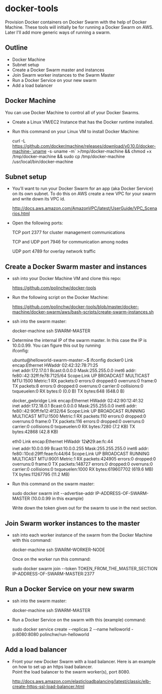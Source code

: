 # docker-tools
Provision Docker containers on Docker Swarm with the help of Docker Machine.  These tools will initially be for running a Docker Swarm on AWS.  Later I'll add more generic ways of running a swarm.

## Outline
- Docker Machine
- Subnet setup 
- Create a Docker Swarm master and instances
- Join Swarm worker instances to the Swarm Master
- Run a Docker Service on your new swarm
- Add a load balancer

## Docker Machine
You can use Docker Machine to control all of your Docker Swarms.  
- Create a Linux VM/EC2 Instance that has the Docker runtime installed.
- Run this command on your Linux VM to install Docker Machine:

  curl -L https://github.com/docker/machine/releases/download/v0.10.0/docker-machine-`uname -s`-`uname -m` >/tmp/docker-machine &&
  chmod +x /tmp/docker-machine &&
  sudo cp /tmp/docker-machine /usr/local/bin/docker-machine
 
## Subnet setup
- You'll want to run your Docker Swarm for an app (aka Docker Service) on its own subnet. 
  To do this on AWS create a new VPC for your swarm and write down its VPC id.
  
  http://docs.aws.amazon.com/AmazonVPC/latest/UserGuide/VPC_Scenarios.html  
  
- Open the following ports:
  
    TCP port 2377 for cluster management communications
    
    TCP and UDP port 7946 for communication among nodes
    
    UDP port 4789 for overlay network traffic

  
## Create a Docker Swarm master and instances
- ssh into your Docker Machine VM and clone this repo:

  https://github.com/polinchw/docker-tools  

- Run the following script on the Docker Machine:

  https://github.com/polinchw/docker-tools/blob/master/docker-machine/docker-swarm/aws/bash-scripts/create-swarm-instances.sh
  
- ssh into the swarm master:

  docker-machine ssh SWARM-MASTER
  
- Determine the internal IP of the swarm master.  In this case the IP is 10.0.0.99.  You can figure this out by running  
  ifconfig:

  ubuntu@helloworld-swarm-master:~$ ifconfig
  docker0   Link encap:Ethernet  HWaddr 02:42:32:78:71:25  
          inet addr:172.17.0.1  Bcast:0.0.0.0  Mask:255.255.0.0
          inet6 addr: fe80::42:32ff:fe78:7125/64 Scope:Link
          UP BROADCAST MULTICAST  MTU:1500  Metric:1
          RX packets:0 errors:0 dropped:0 overruns:0 frame:0
          TX packets:8 errors:0 dropped:0 overruns:0 carrier:0
          collisions:0 txqueuelen:0 
          RX bytes:0 (0.0 B)  TX bytes:648 (648.0 B)

  docker_gwbridge Link encap:Ethernet  HWaddr 02:42:90:12:4f:32  
          inet addr:172.18.0.1  Bcast:0.0.0.0  Mask:255.255.0.0
          inet6 addr: fe80::42:90ff:fe12:4f32/64 Scope:Link
          UP BROADCAST RUNNING MULTICAST  MTU:1500  Metric:1
          RX packets:110 errors:0 dropped:0 overruns:0 frame:0
          TX packets:116 errors:0 dropped:0 overruns:0 carrier:0
          collisions:0 txqueuelen:0 
          RX bytes:7280 (7.2 KB)  TX bytes:42868 (42.8 KB)

  eth0      Link encap:Ethernet  HWaddr 12:cd:29:ae:fc:44  
          inet addr:10.0.0.99  Bcast:10.0.0.255  Mask:255.255.255.0
          inet6 addr: fe80::10cd:29ff:feae:fc44/64 Scope:Link
          UP BROADCAST RUNNING MULTICAST  MTU:9001  Metric:1
          RX packets:424905 errors:0 dropped:0 overruns:0 frame:0
          TX packets:148727 errors:0 dropped:0 overruns:0 carrier:0
          collisions:0 txqueuelen:1000 
          RX bytes:619607702 (619.6 MB)  TX bytes:11267795 (11.2 MB)

  
- Run this command on the swarm master:   

  sudo docker swarm init --advertise-addr IP-ADDRESS-OF-SWARM-MASTER (10.0.0.99 in this example)
  
  Write down the token given out for the swarm to use in the next section.
  
## Join Swarm worker instances to the master
- ssh into each worker instance of the swarm from the Docker Machine with this command:
 
  docker-machine ssh SWARM-WORKER-NODE
  
  Once on the worker run this command:
  
  sudo docker swarm join --token TOKEN_FROM_THE_MASTER_SECTION IP-ADDRESS-OF-SWARM-MASTER:2377

## Run a Docker Service on your new swarm
- ssh into the swarm master:

  docker-machine ssh SWARM-MASTER
  
- Run a Docker Service on the swarm with this (example) command:

  sudo docker service create --replicas 2 --name helloworld -p:8080:8080 polinchw/run-helloworld

## Add a load balancer
- Front your new Docker Swarm with a load balancer.  Here is an example on how to set up an https load balancer.  
  Point the load balancer to the swarm worker(s), port 8080. 
  
  http://docs.aws.amazon.com/elasticloadbalancing/latest/classic/elb-create-https-ssl-load-balancer.html
  
